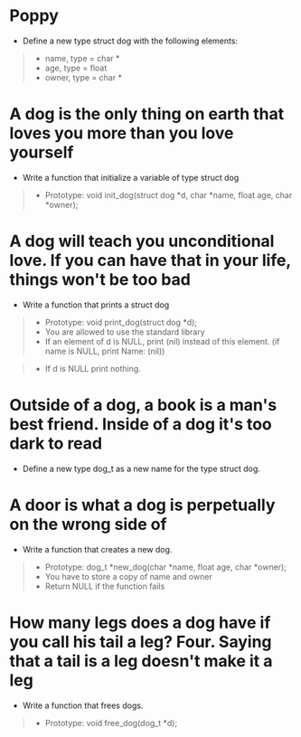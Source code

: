 # Poppy
* Define a new type struct dog with the following elements:
> * name, type = char *
> * age, type = float
> * owner, type = char *

# A dog is the only thing on earth that loves you more than you love yourself

* Write a function that initialize a variable of type struct dog

> * Prototype: void init_dog(struct dog *d, char *name, float age, char *owner);


#  A dog will teach you unconditional love. If you can have that in your life, things won't be too bad

* Write a function that prints a struct dog
> * Prototype: void print_dog(struct dog *d);
> * You are allowed to use the standard library
> * If an element of d is NULL, print (nil) instead of this element. (if name is NULL, print Name: (nil))

> * If d is NULL print nothing.

# Outside of a dog, a book is a man's best friend. Inside of a dog it's too dark to read

* Define a new type dog_t as a new name for the type struct dog.


# A door is what a dog is perpetually on the wrong side of
* Write a function that creates a new dog.
> * Prototype: dog_t *new_dog(char *name, float age, char *owner);
> * You have to store a copy of name and owner
> * Return NULL if the function fails

# How many legs does a dog have if you call his tail a leg? Four. Saying that a tail is a leg doesn't make it a leg
* Write a function that frees dogs.
> * Prototype: void free_dog(dog_t *d);
